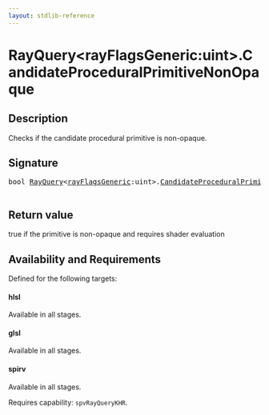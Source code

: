 ```yaml
---
layout: stdlib-reference
---
```


# RayQuery\<rayFlagsGeneric:uint\>\.CandidateProceduralPrimitiveNonOpaque

## Description

Checks if the candidate procedural primitive is non-opaque.



## Signature 

<pre>
<span class="code_keyword">bool</span> <a href="../types/rayquery-03/index.html" class="code_type">RayQuery</a>&lt;<a href="../types/rayquery-03/index.html#decl-rayFlagsGeneric" class="code_var">rayFlagsGeneric</a>:<span class="code_keyword">uint</span>&gt;.<a href="candidateproceduralprimitivenonopaque-09jsv.html">CandidateProceduralPrimitiveNonOpaque</a>();

</pre>

## Return value
true if the primitive is non-opaque and requires shader evaluation


## Availability and Requirements

Defined for the following targets:

#### hlsl
Available in all stages.

#### glsl
Available in all stages.

#### spirv
Available in all stages.

Requires capability: `spvRayQueryKHR`.


